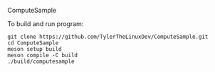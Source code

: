 ComputeSample

To build and run program:

```
git clone https://github.com/TylerTheLinuxDev/ComputeSample.git
cd ComputeSample
meson setup build
meson compile -C build
./build/computesample
```
